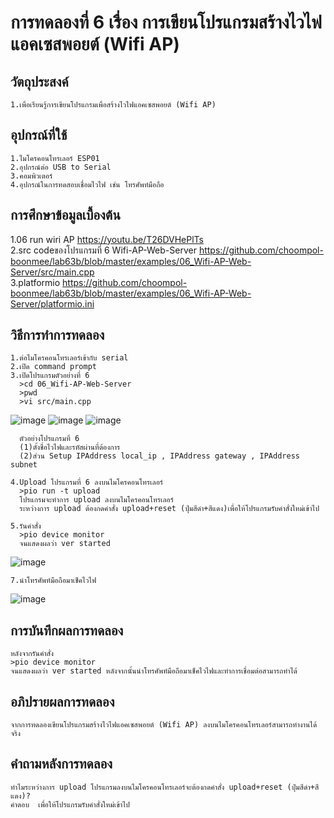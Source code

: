 # การทดลองที่ 6 เรื่อง การเขียนโปรแกรมสร้างไวไฟแอคเซสพอยต์ (Wifi AP)
## วัตถุประสงค์
    1.เพื่อเรียนรู้การเขียนโปรแกรมเพื่อสร้างไวไฟแอคเซสพอยต์ (Wifi AP)
## อุปกรณ์ที่ใช้
    1.ไมโครคอนโทรเลอร์ ESP01
    2.อุปกรณ์ต่อ USB to Serial
    3.คอมพิวเตอร์
    4.อุปกรณ์ในการทดสอบเชื่อมไวไฟ เช่น โทรศัพท์มือถือ
## การศึกษาข้อมูลเบื้องต้น
1.06 run wiri AP  https://youtu.be/T26DVHePlTs                                                                                                                                 
2.src codeของโปรแกรมที่ 6 Wifi-AP-Web-Server  https://github.com/choompol-boonmee/lab63b/blob/master/examples/06_Wifi-AP-Web-Server/src/main.cpp                                 
3.platformio  https://github.com/choompol-boonmee/lab63b/blob/master/examples/06_Wifi-AP-Web-Server/platformio.ini
## วิธีการทำการทดลอง
    1.ต่อไมโครคอนโทรเลอร์เข้ากับ serial 
    2.เปิด command prompt
    3.เปิดโปรแกรมตัวอย่างที่ 6
      >cd 06_Wifi-AP-Web-Server
      >pwd
      >vi src/main.cpp

![image](https://user-images.githubusercontent.com/80879475/112245483-8b439a80-8c83-11eb-895c-b71bd85e4214.jpg)
![image](https://user-images.githubusercontent.com/80879475/112245712-fc834d80-8c83-11eb-9884-81cd845de58d.jpg)
![image](https://user-images.githubusercontent.com/80879475/112245717-fee5a780-8c83-11eb-8e2a-1ab5e42f52c1.jpg)

      ตัวอย่างโปรแกรมที่ 6
      (1)ตั้งชื่อไวไฟและรหัสผ่านที่ต้องการ
      (2)ส่วน Setup IPAddress local_ip , IPAddress gateway , IPAddress subnet 
         
    4.Upload โปรแกรมที่ 6 ลงบนไมโครคอนโทรเลอร์
      >pio run -t upload
      โปรแกรมจะทำการ upload ลงบนไมโครคอนโทรเลอร์ 
      ระหว่างการ upload ต้องกดคำสั่ง upload+reset (ปุ่มสีดำ+สีแดง)เพื่อให้โปรแกรมรับคำสั่งใหม่เข้าไป
      
    5.รันคำสั่ง
      >pio device monitor
      จนแสดงผลว่า ver started

![image](https://user-images.githubusercontent.com/80879475/112245820-39e7db00-8c84-11eb-84f3-c9a21711df0f.jpg)

    7.นำโทรศัพท์มือถือมาเช็คไวไฟ
   
![image](https://user-images.githubusercontent.com/80879475/112245984-8c28fc00-8c84-11eb-8072-9a1a88f69898.jpg)
   
## การบันทึกผลการทดลอง
    หลังจากรันคำสั่ง 
    >pio device monitor
    จนแสดงผลว่า ver started หลังจากนั้นนำโทรศัพท์มือถือมาเช็คไวไฟและทำการเชื่อมต่อสามารถทำได้
    
## อภิปรายผลการทดลอง
    จากการทดลองเขียนโปรแกรมสร้างไวไฟแอคเซสพอยต์ (Wifi AP) ลงบนไมโครคอนโทรเลอร์สามารถทำงานได้จริง

## คำถามหลังการทดลอง
    ทำไมระหว่างการ upload โปรแกรมลงบนไมโครคอนโทรเลอร์จะต้องกดคำสั่ง upload+reset (ปุ่มสีดำ+สีแดง)?
    คำตอบ  เพื่อให้โปรแกรมรับคำสั่งใหม่เข้าไป

